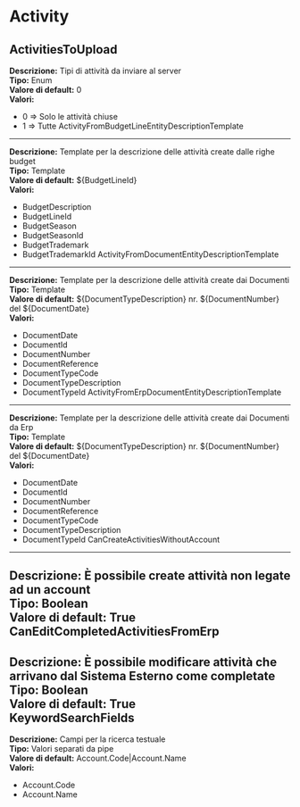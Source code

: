 # Activity
ActivitiesToUpload 
----
**Descrizione:** Tipi di attività da inviare al server <br>
**Tipo:** Enum <br>
**Valore di default:** 0 <br>
**Valori:**
* 0 => Solo le attività chiuse
* 1 => Tutte
ActivityFromBudgetLineEntityDescriptionTemplate 
----
**Descrizione:** Template per la descrizione delle attività create dalle righe budget <br>
**Tipo:** Template <br>
**Valore di default:** ${BudgetLineId} <br>
**Valori:**
* BudgetDescription
* BudgetLineId
* BudgetSeason
* BudgetSeasonId
* BudgetTrademark
* BudgetTrademarkId
ActivityFromDocumentEntityDescriptionTemplate 
----
**Descrizione:** Template per la descrizione delle attività create dai Documenti <br>
**Tipo:** Template <br>
**Valore di default:** ${DocumentTypeDescription} nr. ${DocumentNumber} del ${DocumentDate} <br>
**Valori:**
* DocumentDate
* DocumentId
* DocumentNumber
* DocumentReference
* DocumentTypeCode
* DocumentTypeDescription
* DocumentTypeId
ActivityFromErpDocumentEntityDescriptionTemplate 
----
**Descrizione:** Template per la descrizione delle attività create dai Documenti da Erp <br>
**Tipo:** Template <br>
**Valore di default:** ${DocumentTypeDescription} nr. ${DocumentNumber} del ${DocumentDate} <br>
**Valori:**
* DocumentDate
* DocumentId
* DocumentNumber
* DocumentReference
* DocumentTypeCode
* DocumentTypeDescription
* DocumentTypeId
CanCreateActivitiesWithoutAccount 
----
**Descrizione:** È possibile create attività non legate ad un account <br>
**Tipo:** Boolean <br>
**Valore di default:** True <br>
CanEditCompletedActivitiesFromErp 
----
**Descrizione:** È possibile modificare attività che arrivano dal Sistema Esterno come completate <br>
**Tipo:** Boolean <br>
**Valore di default:** True <br>
KeywordSearchFields 
----
**Descrizione:** Campi per la ricerca testuale <br>
**Tipo:** Valori separati da pipe <br>
**Valore di default:** Account.Code&#124;Account.Name <br>
**Valori:**
* Account.Code
* Account.Name


